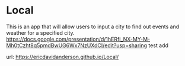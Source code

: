 # Local
This is an app that will allow users to input a city to find out events and weather for a specified city.
https://docs.google.com/presentation/d/1hERfi_NX-MY-M-Mh0tCzht8q5pmdBwUG6Wx7NzUXdCI/edit?usp=sharing
test add

url: https://ericdavidanderson.github.io/Local/
